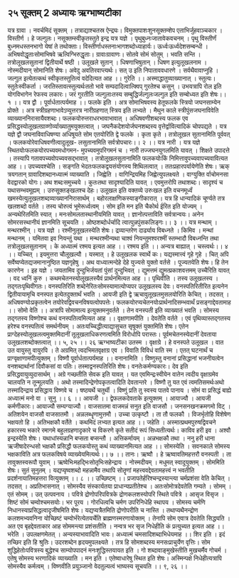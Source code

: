 ## २५ सूक्तम् 2 अध्यायः ऋग्भाष्यटीका
यत्र ग्रावा । नवर्चमिदं सूक्तम् । तत्राद्याश्चतस्र ऐन्द्र्यः। विमुक्तपाशःशुनसूक्तम्शेप एताभिर्जुहवाञ्चकार । विस्तीर्ण । हे जल्गुलः। नसूक्तम्स्वीकृतस्तुते इन्द्र यत्र यज्ञे । पृथुबुध्नःजातावेकवचनम् । पृथु विस्तीर्णं बुध्नमधस्तनभागो येषां ते तथोक्ताः। विस्तीर्णाधस्तनाःभागशब्दोध्याहार्यः। ऊर्ध्वःऊर्ध्वदेशसम्बन्धी । अभिषवोद्धृताःसोमाभिषवे ऋत्विग्भिरुद्धृताः। ग्रावाःग्रावाणः। सोतवे सोमं सोतुम् । भवति सन्ति । तत्रोलूखलसुतानां द्वितीयार्थे षष्ठी । उलूखले सुतान् । धिषणाभिषुतान् । धिषण इत्युलूखलनाम । नोस्मदीयान् सोमानिति शेषः। अवेदु अवतिरवाप्त्यर्थः। सत् उ इति निपाताववधारणे । सर्वथैवावाप्नुहि । जल्गुल इत्येतत्कथं स्वीकृतस्तुतित्वं वदेदित्यत आह ।। गुरेति ।। अस्माद्धातुव्याख्यानात् । स्तुत्यः। स्तुतेःस्वीकर्ता । जरतिस्तावत्स्तुत्यर्थःततो भावे सम्पदादित्वात्क्विप् गुरतेश्च कसुन् । उभयत्रापि रोल इति योगविभागेन रेफस्य लकारः। जरं गुरतीति जल्गुलाःतस्य सम्बुद्धिर्जल्गुलःजल्गुल इति सम्बोध्यत इति शेषः।। १ ।।
यत्र द्वौ । पूर्वार्धतात्पर्यमाह ।। फलके इति । अत्र सोमाभिषवस्य हेतूफलके स्त्रियो जघनसाम्येन प्रोक्ते । अत्र स्त्रीग्रहणाभावेऽप्युत्तरत्र नारीग्रहणात् स्त्रिय इति लभ्यते । मैथुन काले स्त्रीपुंसजघनाविवेति व्याख्याननिरासायैवशब्दः। फलकयोरुत्तराधरभावाभावात् । अधिषवणीशब्दस्य फलक एव प्रसिद्धस्योलूखलग्राव्णोर्व्याख्यातुमयुक्तत्वात् । जघनैकदेशयोर्जघनशब्दस्य वृत्तेर्द्वावित्यादिकं चोपपद्यते । यत्र यज्ञे द्वौ जघनाविवाधिषण्या अधिषूयते सोम एतयोरिति द्वे फलके । कृता कृते । तत्रोलूखल सुतानामिति पूर्ववत् । फलकयोरेवाधिषवणीत्वादुलूख- लसुतानामिति सर्वत्रोपचारः।। २ ।।
यत्र नारी । यत्र यज्ञे स्थितयोःफलकयोरपच्यवमधोगमन- मुपच्यवमुपरिगमनं च । नारी तज्जघनयुगलमिति यावत् । शिक्षते उपादत्ते । तस्यापि गतावपच्यवोपच्यवसद्भावात् । तत्रोलूखलसुतानामिति फलकयोःकिं निमित्तावुपच्यवापच्यवावित्यत आह ।। उपच्यवश्चेति । सङ्गति भेदतःफलकद्वयसंयोगस्य शिथिलत्वात् । ततःप्रहारपर्यायेणेति शेषः। ऋक् त्रयगतान् ग्रावादिशब्दानध्यात्मं व्याख्याति । जिह्वेति । वागिन्द्रियमिह जिह्वेत्युपलक्ष्यते । वाग्युक्ति र्वाचोमनसा वेदद्वारको योगः। अथ शब्दःसमुच्चये । कुतःतथा सादृश्यादिति यावत् । एवमुत्तरोपि तथाशब्दः। सादृश्यं च यथासम्भवमूह्यम् । उरुसूक्तङ्खलश्च देहः। उलूखल इति वक्तव्ये उरुःखल इति वचनमूर्ध्वं खमस्येत्युलूखलशब्दव्याख्याननिरासार्थम् । बहोरलाक्षणिकस्याङ्गीकारात् । यत्र हि धान्यादिकं चूर्ण्यते तत्र खलशब्दो वर्तते । तस्य चोरुत्वं भूमेरूर्ध्वत्वम् । सोम इति मन इति चैकोर्थ ईरित इति योज्यम् । अन्यथेरितमिति स्यात् । मनःसोमलतास्थानीयमिति यावत् । ज्ञानोत्पत्ताविति सर्वत्रान्वयः। अनेन सोमरसस्थानीयं ज्ञानमिति सूचयति । ओष्ठशब्दोर्धर्चादि त्वात्पुन्नपुंसकलिङ्गः।। ३ ।।
यत्र मन्थाम् । मन्थरश्मीन् । यत्र यज्ञे । रश्मीनुलूखलस्येति शेषः। द्रव्यान्तरेण दार्ढ्याय विबध्नते । किमिव । मन्थां मन्थानम् । यमितवा इव नियन्तुं यथा । मन्थरश्मीन्यथा चाश्वं नियन्तुमश्वरश्मीं स्तम्भादौ विबध्नन्ति तथा तत्रोलूखलसुतानाम् । के अध्यात्मं रश्मय इत्यत आह ।। रश्मय इति ।। अन्यत्र बाह्यात् । चस्त्वर्थः।। ४ ।।
यच्चित् । इयमुत्तरा चौलूखल्यौ । यस्मात् । हे उलूखलक स्वार्थे कः। यद्यस्मात्त्वं गृहे गृहे । चित् अपि सर्वेष्वप्येतद्यजमानानुष्ठित यज्ञगृहेषु । अथ वाध्यात्मन्देहे देहे युज्यसे युक्तो वर्तसे । पूज्यतयेति शेषः। हि तेन कारणेन । इह यज्ञे । जयतामिव दुन्दुभिर्जयतां पुंसां दुन्दुभिवत् । द्युमत्तमं द्युमत्प्रकाशवत्तमम् उच्चैरिति यावत् । वद ध्वनिं कुरु । कथमचेतनस्योलूखलस्यैवं प्रार्थनमित्यत आह ।। पृथिवीति । तस्य उलूखलस्य । तद्गतःपृथिवीगतः। वनस्पतिरिति शब्देनेरितःसोमस्यामात्योप्यपर उलूखलस्य देवः। वनस्पतिरितीरित इत्यनेन द्वितीयायामृचि वनस्पत इत्येतदुक्तार्थं भवति । आयजी इति द्वे ऋचावुलूखलमुसलयोरिति केचित् । तदसत् । अधिषवण्योःप्रकृतत्वेन तयोरेवद्विवचनविषयत्वोपपत्तेः। फलकयोरप्यचेतनयोःप्रार्थनादिसम्भवार्थं प्रसङ्गाद्देवतामाह ।। सोमो वेति ।। अत्रापि सोमामात्य इत्युक्तमनुवर्तते । तेन वनस्पती इति व्याख्यातं भवति । सोमस्य तद्गतस्य विष्णोश्च कथं वनस्पतित्वमित्यत आह ।। वृक्षाणामपीति । देवतेति वर्तते । एवं पृथिव्यास्तद्गतस्य हरेश्च वनस्पतित्वं समर्थनीयम् । अतःयच्चिद्धीत्याद्यासुचत सृषूक्तं युक्तमिति शेषः। एतेन प्राग्देहस्योलूखलत्वमुक्तमिदानीं तूलूखलाधिकरणत्वमिति विरोधोपि परास्तः। पूर्वमचेतनस्येदानीं देवताया उलूखलशब्दोक्तत्वात् ।। ५, २५ ।।
२६
ऋग्भाष्यटीका
उतस्म । वृक्षाग्रे । हे वनस्पते उलूखल । वात उत वायुस्तु वायुरपि । ते अग्रमित् त्वदभिमतवृक्षाग्र एव । विवाति विविधं वाति स्म । एतत् घटनार्थं च प्राग्वृक्षाणामपीत्युक्तम् । विष्णौ पूर्वार्धतात्पर्यमाह ।। वनानामिति । विष्णुस्तु वनानां प्रसिद्धानां भजनीयत्वेन वनशब्दार्थानां दिवौकसां वा पतिः। तस्माद्वनस्पतिरिति शेषः। वनतेःकर्मण्यकारः। देव इति प्रसिद्धवायुव्युदासार्थम् । अग्रे गच्छतीति सेवक इति यावत् । यत एवमिन्द्रःस्वीयेन वातेन त्वदीय वृक्षाग्रमेव चालयति न तून्मूलयति । अथो तस्मादिन्द्रेणोपकृतत्वादिति देवतान्तरे । विष्णौ तु यत एवं त्वमतिसमर्थःअथो तस्मादिन्द्राय प्रसिद्धाय विष्णवे च । षष्ठ्यर्थे चतुर्थी । विष्णुं प्रति तु स्वस्य पातवे पानाय । सोमं वा प्रसिद्धं बाह्ये अध्यात्मं मनो वा । सुनु ।। ६ ।।
आयजी ।। द्वेफलकदेवताके इत्युक्तम् । आयाज्यौ । आयजी कर्मणीकारः। आयाज्यौ सम्यग्याज्यौ । वाजसातमा वाजमन्नं सनुत इति वाजसौ । जनसनखनक्रमगमो विट् । अतिशयेन वाजसौ वाजसातमौ । अन्नलब्धॄणामुत्तमौ । उच्चा उत्कृष्टौ । ता तौ फलकौ । विजर्भृतोहि विशेषेण भक्षयतो हि । अतिभक्षकौ वर्तेते । कथमिदं लभ्यत इत्यत आह ।। जहेति । अस्मात्प्रथमपुरुषद्विवचने हकारस्य भकारे रमागमे बहुलग्रहणादृकारे च विकरणे कृते सतीदं रूपं सिध्यतीत्यर्थः। काविव हरी इव । अश्वौ इन्द्रस्येति शेषः। यथाधांस्यन्नानि बप्सता बप्सन्तौ । अत्तिकर्मायम् । अन्नभक्षकौ तथा । ननु हरी धाना ऋजीषादेरन्धसो भक्षकौ प्रसिद्धौ फलकयोस्तु कथं व्याख्यानमित्यत आह ।। सोमस्येति । सवनकाले सोमस्य भक्षकाविति अत्र फलकविषये व्याख्येयमित्यर्थः।। ७ ।।
तानः। ऋष्वौ । हे ऋष्वावतिमहत्तरौ वनस्पती । ता तावुक्तस्वरूपौ युवाम् । ऋष्वेभिःमहद्भिःसोतृभिःसहेन्द्राय । नोस्मदीयम् । मधुमत् स्वादुयुक्तम् । सोममिति शेषः। सुतं सुनुतम् । यद्यप्यृष्वशब्दो महन्नामैव तथापि सोतॄणां महत्त्ववद्देवतामहत्त्वं न भवतीति प्रदर्शनायातिमहत्तरा वित्युक्तम् ।। ८ ।।
उच्छिष्टम् ।। प्रजापतेर्हरिश्चन्द्रस्यान्त्या चर्मप्रशंसा वेति केचित् । तदसत् । अप्रतिभासनात् । सोमस्यैव संस्कार्यतया प्राधान्यप्रतीतेश्च । अतःसोमोत्रदेवतेति गम्यते । सोमम् । एतं सोमम् । उत् उत्पवनाय । पवित्रे द्रोणोपरिपवित्रके द्रोणकलशस्योपरि स्थिते पवित्रे । आसृज विसृज । शिष्टं सोमं चम्वोश्चमसयोः। भर पूरय । गोरधित्वचि चर्मण उपरिनिधेहि स्थापय । सोमस्य चर्मणि निधानस्याप्रसिद्धत्वादृजीषमिति शेषः। यद्यप्यत्रैतमिति द्रोणोपरीति च नास्ति । तथाप्यथैनन्द्रोण कलशमभ्यवनिना योच्छिष्टं चम्वोर्भरेत्येतयर्चेति ब्राह्मणस्मरणायोक्तम् । तेनापि सोम एवात्र देवतेति सिद्ध्यति । अत एव बृहद्देवताकार आह सोममन्त्या प्रशंसतीति । नन्वत्र भर सृज निधेहीति कं प्रत्युच्यत इत्यत आह ।। भरेति । उपलक्षणमेतत् । अन्यस्याभावादिति भावः। अध्यात्मं चमसादिशब्दाभिधेयमाह ।। शिर इति । इदं तच्छिर इति हि श्रुतिः। उदरशब्देन हृदयमुपलक्ष्यते । तत्र हि सोमशब्दस्य मनसःप्राचुर्येण वृत्तिः। सोम शुद्धिहेतोःपवित्रस्य बुद्धेश्च साम्योपपादनं मनःशुद्धिस्तयायत इति । गो शब्दावाङ्मुखेस्तीति मुखचर्मैव गोचर्म । एतेषु सोमस्य भरणादिकं व्याख्याति । मन इति । एतेष्वाधारेषु स्थित इति शेषः। अस्मिन्पक्षे निधेहीत्यत्रापि सोमस्यैव कर्मत्वम् । विष्णवीति प्रयुञ्जानो वेदतुल्यत्वं भाष्यस्य सूचयति ।। ९, २६ ।।
